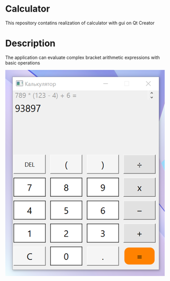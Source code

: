 # Calculator
This repository contatins realization of calculator with gui on Qt Creator

# Description
The application can evaluate complex bracket arithmetic expressions with basic operations

![Alt text](https://github.com/Dima-Gri/Calculator/blob/main/ScreenShot/application's%20screen.png)
